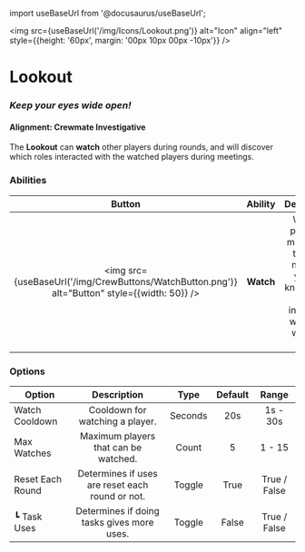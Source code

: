 import useBaseUrl from '@docusaurus/useBaseUrl';

<img src={useBaseUrl('/img/Icons/Lookout.png')} alt="Icon" align="left" style={{height: '60px', margin: '00px 10px 00px -10px'}} />

# Lookout

### _Keep your eyes wide open!_

#### Alignment: Crewmate Investigative

The **Lookout** can **watch** other players during rounds, and will discover which roles interacted with the watched players during meetings.

### Abilities

|                                            Button                                             |  Ability  |                                                   Description                                                    |        Type        |
| :-------------------------------------------------------------------------------------------: | :-------: | :--------------------------------------------------------------------------------------------------------------: | :----------------: |
| <img src={useBaseUrl('/img/CrewButtons/WatchButton.png')} alt="Button" style={{width: 50}} /> | **Watch** | Watch a player, or multiple. In the next meeting, you will know which roles interacted with each watched player. | Player Interaction |

### Options

| Option           |                   Description                   |  Type   | Default |    Range     |
| ---------------- | :---------------------------------------------: | :-----: | :-----: | :----------: |
| Watch Cooldown   |         Cooldown for watching a player.         | Seconds |   20s   |   1s - 30s   |
| Max Watches      |      Maximum players that can be watched.       |  Count  |    5    |    1 - 15    |
| Reset Each Round | Determines if uses are reset each round or not. | Toggle  |  True   | True / False |
| ┗ Task Uses      |   Determines if doing tasks gives more uses.    | Toggle  |  False  | True / False |
